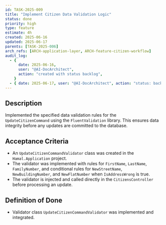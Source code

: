 ```yaml
---
id: TASK-2025-009
title: "Implement Citizen Data Validation Logic"
status: done
priority: high
type: feature
estimate: 4h
created: 2025-06-16
updated: 2025-06-17
parents: [TASK-2025-006]
arch_refs: [ARCH-application-layer, ARCH-feature-citizen-workflow]
audit_log:
  - {
      date: 2025-06-16,
      user: "@AI-DocArchitect",
      action: "created with status backlog",
    }
  - { date: 2025-06-17, user: "@AI-DocArchitect", action: "status: backlog -> done" }
---
```


## Description

Implemented the specified data validation rules for the `UpdateCitizenCommand` using the `FluentValidation` library. This ensures data integrity before any updates are committed to the database.

## Acceptance Criteria

- An `UpdateCitizenCommandValidator` class was created in the `Hamal.Application` project.
- The validator was implemented with rules for `FirstName`, `LastName`, `FamilyNumber`, and conditional rules for `NewStreetName`, `NewBuildingNumber`, and `NewFlatNumber` when `IsAddressWrong` is true.
- The validator is injected and called directly in the `CitizensController` before processing an update.

## Definition of Done

- Validator class `UpdateCitizenCommandValidator` was implemented and integrated.
